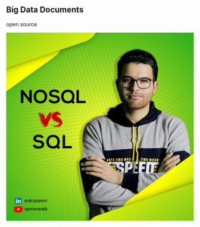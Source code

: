 
## Big Data Documents

open source

![Alt text](https://github.com/eskazemi/Big-Data/blob/main/IMG_20210924_204717_719.JPG)